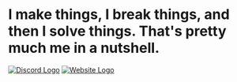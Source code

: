 

# I make things, I break things, and then I solve things. That's pretty much me in a nutshell.

[![Discord Logo](https://img.icons8.com/color/48/000000/discord-logo.png)](https://discord.com/users/887532157747212370)
[![Website Logo](https://img.icons8.com/color/48/000000/domain.png)](riza.xyz)
